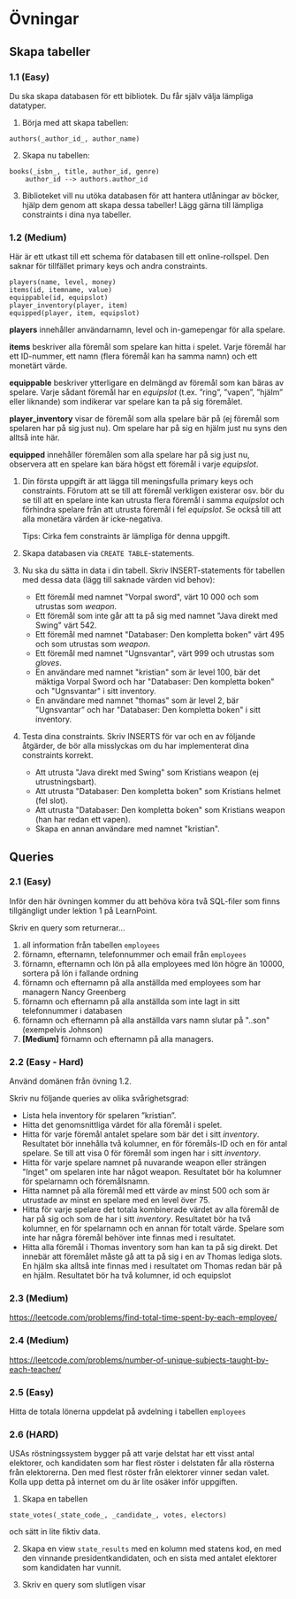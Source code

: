 # Övningar

## Skapa tabeller
### 1.1 (Easy)
Du ska skapa databasen för ett bibliotek. Du får själv välja lämpliga datatyper.
1. Börja med att skapa tabellen:
```
authors(_author_id_, author_name)
```
2. Skapa nu tabellen:
```
books(_isbn_, title, author_id, genre)
    author_id --> authors.author_id
```
3. Biblioteket vill nu utöka databasen för att hantera utlåningar av böcker, hjälp dem genom att skapa dessa tabeller! Lägg gärna till lämpliga constraints i dina nya tabeller.

### 1.2 (Medium)
Här är ett utkast till ett schema för databasen till ett online-rollspel. Den saknar för tillfället primary keys och andra constraints.

```
players(name, level, money)
items(id, itemname, value)
equippable(id, equipslot)
player_inventory(player, item)
equipped(player, item, equipslot)

```

**players** innehåller användarnamn, level och in-gamepengar för alla spelare.

**items** beskriver alla föremål som spelare kan hitta i spelet. Varje föremål har ett ID-nummer, ett namn (flera föremål kan ha samma namn) och ett monetärt värde. 

**equippable** beskriver ytterligare en delmängd av föremål som kan bäras av spelare. Varje sådant föremål har en *equipslot*  (t.ex. ”ring”, ”vapen”, ”hjälm” eller liknande) som indikerar var spelare kan ta på sig föremålet. 

**player_inventory** visar de föremål som alla spelare bär på (ej föremål som spelaren har på sig just nu). Om spelare har på sig en hjälm just nu syns den alltså inte här.

**equipped** innehåller föremålen som alla spelare har på sig just nu, observera att en spelare kan bära högst ett föremål i varje *equipslot*. 

1. Din första uppgift är att lägga till meningsfulla primary keys och constraints. Förutom att se till att föremål verkligen existerar osv. bör du se till att en spelare inte kan utrusta flera föremål i samma *equipslot* och förhindra spelare från att utrusta föremål i fel *equipslot*. Se också till att alla monetära värden är icke-negativa. 

    Tips: Cirka fem constraints är lämpliga för denna uppgift.

2. Skapa databasen via `CREATE TABLE`-statements.

3. Nu ska du sätta in data i din tabell. Skriv INSERT-statements för tabellen med dessa data (lägg till saknade värden vid behov):
    * Ett föremål med namnet "Vorpal sword", värt 10 000 och som utrustas som *weapon*.
    * Ett föremål som inte går att ta på sig med namnet "Java direkt med Swing" värt 542.
    * Ett föremål med namnet "Databaser: Den kompletta boken" värt 495 och som utrustas som *weapon*.
    * Ett föremål med namnet "Ugnsvantar", värt 999 och utrustas som *gloves*.
    * En användare med namnet "kristian" som är level 100, bär det mäktiga Vorpal Sword och har "Databaser: Den kompletta boken" och "Ugnsvantar" i sitt inventory.
    * En användare med namnet "thomas" som är level 2, bär ”Ugnsvantar” och har "Databaser: Den kompletta boken" i sitt inventory.
4. Testa dina constraints. Skriv INSERTS för var och en av följande åtgärder, de bör alla misslyckas om du har implementerat dina constraints korrekt.
    * Att utrusta "Java direkt med Swing" som Kristians weapon  (ej utrustningsbart).
    * Att utrusta "Databaser: Den kompletta boken" som Kristians helmet (fel slot).
    * Att utrusta "Databaser: Den kompletta boken" som Kristians weapon (han har redan ett vapen).
    * Skapa en annan användare med namnet "kristian".



## Queries
### 2.1 (Easy)
Inför den här övningen kommer du att behöva köra två SQL-filer som finns tillgängligt under lektion 1 på LearnPoint.

Skriv en query som returnerar...
1. all information från tabellen `employees`
2. förnamn, efternamn, telefonnummer och email från `employees`
3. förnamn, efternamn och lön på alla employees med lön högre än 10000, sortera på lön i fallande ordning
4. förnamn och efternamn på alla anställda med 
employees som har managern Nancy Greenberg
5. förnamn och efternamn på alla anställda som inte lagt in sitt telefonnummer i databasen
6. förnamn och efternamn på alla anställda vars namn slutar på "..son" (exempelvis Johnson)
7. **[Medium]** förnamn och efternamn på alla managers.

### 2.2 (Easy - Hard)
Använd domänen från övning 1.2.

Skriv nu följande queries av olika svårighetsgrad:
* Lista hela inventory för spelaren ”kristian”.
* Hitta det genomsnittliga värdet för alla föremål i spelet.
* Hitta för varje föremål antalet spelare som bär det i sitt *inventory*. Resultatet bör innehålla två kolumner, en för föremåls-ID och en för antal spelare. Se till att visa 0 för föremål som ingen har i sitt *inventory*.
* Hitta för varje spelare namnet på nuvarande weapon eller strängen "Inget" om spelaren inte har något weapon. Resultatet bör ha kolumner för spelarnamn och föremålsnamn.
* Hitta namnet på alla föremål med ett värde av minst 500 och som är utrustade av minst en spelare med en level över 75.
* Hitta för varje spelare det totala kombinerade värdet av alla föremål de har på sig och som de har i sitt *inventory*. Resultatet bör ha två kolumner, en för spelarnamn och en annan för totalt värde. Spelare som inte har några föremål behöver inte finnas med i resultatet.
* Hitta alla föremål i Thomas inventory som han kan ta på sig direkt. Det innebär att föremålet måste gå att ta på sig i en av Thomas lediga slots. En hjälm ska alltså inte finnas med i resultatet om Thomas redan bär på en hjälm. Resultatet bör ha två kolumner, id och equipslot

### 2.3 (Medium)
https://leetcode.com/problems/find-total-time-spent-by-each-employee/

### 2.4 (Medium)
https://leetcode.com/problems/number-of-unique-subjects-taught-by-each-teacher/ 

### 2.5 (Easy)
Hitta de totala lönerna uppdelat på avdelning i tabellen `employees`

### 2.6 (HARD)
USAs röstningssystem bygger på att varje delstat har ett visst antal elektorer, och kandidaten som har flest röster i delstaten får alla rösterna från elektorerna. Den med flest röster från elektorer vinner sedan valet. Kolla upp detta på internet om du är lite osäker inför uppgiften.

1. Skapa en tabellen
```
state_votes(_state_code_, _candidate_, votes, electors)
```
och sätt in lite fiktiv data.

2. Skapa en view `state_results` med en kolumn med statens kod, en med den vinnande presidentkandidaten, och en sista med antalet elektorer som kandidaten har vunnit.

3. Skriv en query som slutligen visar 


